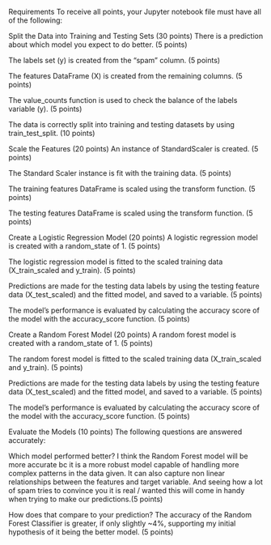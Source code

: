 Requirements
To receive all points, your Jupyter notebook file must have all of the following:

Split the Data into Training and Testing Sets (30 points)
There is a prediction about which model you expect to do better. (5 points)

The labels set (y) is created from the “spam” column. (5 points)

The features DataFrame (X) is created from the remaining columns. (5 points)

The value_counts function is used to check the balance of the labels variable (y). (5 points)

The data is correctly split into training and testing datasets by using train_test_split. (10 points)

Scale the Features (20 points)
An instance of StandardScaler is created. (5 points)

The Standard Scaler instance is fit with the training data. (5 points)

The training features DataFrame is scaled using the transform function. (5 points)

The testing features DataFrame is scaled using the transform function. (5 points)

Create a Logistic Regression Model (20 points)
A logistic regression model is created with a random_state of 1. (5 points)

The logistic regression model is fitted to the scaled training data (X_train_scaled and y_train). (5 points)

Predictions are made for the testing data labels by using the testing feature data (X_test_scaled) and the fitted model, and saved to a variable. (5 points)

The model’s performance is evaluated by calculating the accuracy score of the model with the accuracy_score function. (5 points)

Create a Random Forest Model (20 points)
A random forest model is created with a random_state of 1. (5 points)

The random forest model is fitted to the scaled training data (X_train_scaled and y_train). (5 points)

Predictions are made for the testing data labels by using the testing feature data (X_test_scaled) and the fitted model, and saved to a variable. (5 points)

The model’s performance is evaluated by calculating the accuracy score of the model with the accuracy_score function. (5 points)

Evaluate the Models (10 points)
The following questions are answered accurately:

Which model performed better?
I think the Random Forest model will be more accurate bc it is a more robust model capable of handling more complex patterns in the data given. It can also capture non linear relationships between the features and target variable. And seeing how a lot of spam tries to convince you it is real / wanted this will come in handy when trying to make our predictions.(5 points)

How does that compare to your prediction? 
The accuracy of the Random Forest Classifier is greater, if only slightly ~4%, supporting my initial hypothesis of it being the better model. (5 points)
